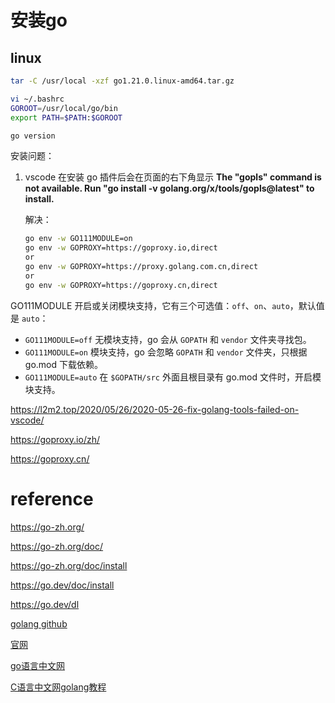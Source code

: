 # 安装go

## linux

```bash
tar -C /usr/local -xzf go1.21.0.linux-amd64.tar.gz

vi ~/.bashrc
GOROOT=/usr/local/go/bin
export PATH=$PATH:$GOROOT

go version
```



安装问题：

1. vscode 在安装 go 插件后会在页面的右下角显示 **The "gopls" command is not available. Run "go install -v golang.org/x/tools/gopls@latest" to install.**

   解决：

   ```bash
   go env -w GO111MODULE=on
   go env -w GOPROXY=https://goproxy.io,direct
   or
   go env -w GOPROXY=https://proxy.golang.com.cn,direct
   or
   go env -w GOPROXY=https://goproxy.cn,direct
   ```

GO111MODULE 开启或关闭模块支持，它有三个可选值：`off`、`on`、`auto`，默认值是 `auto`：

- `GO111MODULE=off` 无模块支持，go 会从 `GOPATH` 和 `vendor` 文件夹寻找包。
- `GO111MODULE=on` 模块支持，go 会忽略 `GOPATH` 和 `vendor` 文件夹，只根据 go.mod 下载依赖。
- `GO111MODULE=auto` 在 `$GOPATH/src` 外面且根目录有 go.mod 文件时，开启模块支持。

https://l2m2.top/2020/05/26/2020-05-26-fix-golang-tools-failed-on-vscode/

https://goproxy.io/zh/

https://goproxy.cn/

# reference

https://go-zh.org/

https://go-zh.org/doc/

https://go-zh.org/doc/install



https://go.dev/doc/install

https://go.dev/dl



[golang github](https://github.com/golang/go)

[官网](https://go.dev/)

[go语言中文网](https://studygolang.com/)

[C语言中文网golang教程](http://c.biancheng.net/golang/)